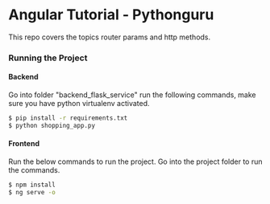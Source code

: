 # Angular Tutorial - Pythonguru

This repo covers the topics router params and http methods.


### Running the Project

#### Backend
Go into folder "backend_flask_service" run the following commands, make sure you have python virtualenv activated.

```sh
$ pip install -r requirements.txt
$ python shopping_app.py
```
#### Frontend
Run the below commands to run the project. Go into the project folder to run the commands.

```sh
$ npm install
$ ng serve -o
```
